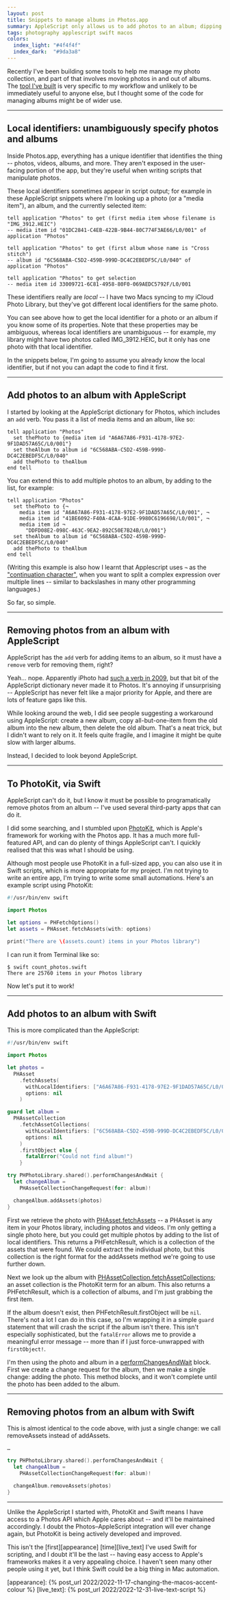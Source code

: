 ```yaml
---
layout: post
title: Snippets to manage albums in Photos.app
summary: AppleScript only allows us to add photos to an album; dipping into Swift and PhotoKit lets us both add and remove photos.
tags: photography applescript swift macos
colors:
  index_light: "#4f4f4f"
  index_dark:  "#9da3a8"
---
```


Recently I've been building some tools to help me manage my photo collection, and part of that involves moving photos in and out of albums.
The [tool I've built](https://github.com/alexwlchan/photo-reviewer) is very specific to my workflow and unlikely to be immediately useful to anyone else, but I thought some of the code for managing albums might be of wider use.

---

## Local identifiers: unambiguously specify photos and albums

Inside Photos.app, everything has a unique identifier that identifies the thing -- photos, videos, albums, and more.
They aren't exposed in the user-facing portion of the app, but they're useful when writing scripts that manipulate photos.

These local identifiers sometimes appear in script output; for example in these AppleScript snippets where I'm looking up a photo (or a "media item"), an album, and the currently selected item:

```applescript
tell application "Photos" to get (first media item whose filename is "IMG_3912.HEIC")
-- media item id "01DC2841-C4EB-422B-9B44-80C774F3AE66/L0/001" of application "Photos"

tell application "Photos" to get (first album whose name is "Cross stitch")
-- album id "6C568ABA-C5D2-459B-999D-DC4C2EBEDF5C/L0/040" of application "Photos"

tell application "Photos" to get selection
-- media item id 33009721-6C81-4958-80F0-069AEDC5792F/L0/001
```

These identifiers really are *local* -- I have two Macs syncing to my iCloud Photo Library, but they've got different local identifiers for the same photo.

You can see above how to get the local identifier for a photo or an album if you know some of its properties.
Note that these properties may be ambiguous, whereas local identifiers are unambiguous -- for example, my library might have two photos called IMG_3912.HEIC, but it only has one photo with that local identifier.

In the snippets below, I'm going to assume you already know the local identifier, but if not you can adapt the code to find it first.

---

## Add photos to an album with AppleScript

I started by looking at the AppleScript dictionary for Photos, which includes an `add` verb.
You pass it a list of media items and an album, like so:

```applescript
tell application "Photos"
  set thePhoto to {media item id "A6A67A86-F931-4178-97E2-9F1DAD57A65C/L0/001"}
  set theAlbum to album id "6C568ABA-C5D2-459B-999D-DC4C2EBEDF5C/L0/040"
  add thePhoto to theAlbum
end tell
```

You can extend this to add multiple photos to an album, by adding to the list, for example:

```applescript
tell application "Photos"
  set thePhoto to {¬
    media item id "A6A67A86-F931-4178-97E2-9F1DAD57A65C/L0/001", ¬
    media item id "41BE6092-F40A-4CAA-91DE-9980C6196698/L0/001", ¬
    media item id ¬
      "DDFD08E2-098C-463C-9EA2-892C50E7B24B/L0/001"}
  set theAlbum to album id "6C568ABA-C5D2-459B-999D-DC4C2EBEDF5C/L0/040"
  add thePhoto to theAlbum
end tell
```

(Writing this example is also how I learnt that Applescript uses `¬` as the ["continuation character"][continuation], when you want to split a complex expression over multiple lines -- similar to backslashes in many other programming languages.)

So far, so simple.

[continuation]: https://developer.apple.com/library/archive/documentation/AppleScript/Conceptual/AppleScriptLangGuide/conceptual/ASLR_lexical_conventions.html#//apple_ref/doc/uid/TP40000983-CH214-SW9

---

## Removing photos from an album with AppleScript

AppleScript has the `add` verb for adding items to an album, so it must have a `remove` verb for removing them, right?

Yeah… nope.
Apparently iPhoto had [such a verb in 2009][iphoto], but that bit of the AppleScript dictionary never made it to Photos.
It's annoying if unsurprising -- AppleScript has never felt like a major priority for Apple, and there are lots of feature gaps like this.

While looking around the web, I did see people suggesting a workaround using AppleScript: create a new album, copy all-but-one-item from the old album into the new album, then delete the old album.
That's a neat trick, but I didn't want to rely on it.
It feels quite fragile, and I imagine it might be quite slow with larger albums.

Instead, I decided to look beyond AppleScript.

[iphoto]: https://stackoverflow.com/a/943106/1558022

---

## To PhotoKit, via Swift

AppleScript can't do it, but I know it must be possible to programatically remove photos from an album -- I've used several third-party apps that can do it.

I did some searching, and I stumbled upon [PhotoKit], which is Apple's framework for working with the Photos app.
It has a much more full-featured API, and can do plenty of things AppleScript can't.
I quickly realised that this was what I should be using.

Although most people use PhotoKit in a full-sized app, you can also use it in Swift scripts, which is more appropriate for my project.
I'm not trying to write an entire app, I'm trying to write some small automations.
Here's an example script using PhotoKit:

```swift
#!/usr/bin/env swift

import Photos

let options = PHFetchOptions()
let assets = PHAsset.fetchAssets(with: options)

print("There are \(assets.count) items in your Photos library")
```

I can run it from Terminal like so:

```console
$ swift count_photos.swift
There are 25760 items in your Photos library
```

Now let's put it to work!

[PhotoKit]: https://developer.apple.com/documentation/photokit

---

## Add photos to an album with Swift

This is more complicated than the AppleScript:

```swift
#!/usr/bin/env swift

import Photos

let photos =
  PHAsset
    .fetchAssets(
      withLocalIdentifiers: ["A6A67A86-F931-4178-97E2-9F1DAD57A65C/L0/001"],
      options: nil
    )

guard let album =
  PHAssetCollection
    .fetchAssetCollections(
      withLocalIdentifiers: ["6C568ABA-C5D2-459B-999D-DC4C2EBEDF5C/L0/040"],
      options: nil
    )
    .firstObject else {
      fatalError("Could not find album!")
    }

try PHPhotoLibrary.shared().performChangesAndWait {
  let changeAlbum =
    PHAssetCollectionChangeRequest(for: album)!

  changeAlbum.addAssets(photos)
}
```

First we retrieve the photo with [PHAsset.fetchAssets][fetchAssets] -- a PHAsset is any item in your Photos library, including photos and videos.
I'm only getting a single photo here, but you could get multiple photos by adding to the list of local identifiers.
This returns a PHFetchResult, which is a collection of the assets that were found.
We could extract the individual photo, but this collection is the right format for the addAssets method we're going to use further down.

Next we look up the album with [PHAssetCollection.fetchAssetCollections][fetchAssetCollections]; an asset collection is the PhotoKit term for an album.
This also returns a PHFetchResult, which is a collection of albums, and I'm just grabbing the first item.

If the album doesn't exist, then PHFetchResult.firstObject will be `nil`.
There's not a lot I can do in this case, so I'm wrapping it in a simple `guard` statement that will crash the script if the album isn't there.
This isn't especially sophisticated, but the `fatalError` allows me to provide a meaningful error message -- more than if I just force-unwrapped with `firstObject!`.

I'm then using the photo and album in a [performChangesAndWait] block.
First we create a change request for the album, then we make a single change: adding the photo.
This method blocks, and it won't complete until the photo has been added to the album.

[fetchAssets]: https://developer.apple.com/documentation/photokit/phasset/1624732-fetchassets
[fetchAssetCollections]: https://developer.apple.com/documentation/photokit/phassetcollection/1618510-fetchassetcollections
[performChangesAndWait]: https://developer.apple.com/documentation/photokit/phphotolibrary/1620747-performchangesandwait

---

## Removing photos from an album with Swift

This is almost identical to the code above, with just a single change: we call removeAssets instead of addAssets.

```swift
…

try PHPhotoLibrary.shared().performChangesAndWait {
  let changeAlbum =
    PHAssetCollectionChangeRequest(for: album)!

  changeAlbum.removeAssets(photos)
}
```

---

Unlike the AppleScript I started with, PhotoKit and Swift means I have access to a Photos API which Apple cares about -- and it'll be maintained accordingly.
I doubt the Photos–AppleScript integration will ever change again, but PhotoKit is being actively developed and improved.

This isn't the [first][appearance] [time][live_text] I've used Swift for scripting, and I doubt it'll be the last -- having easy access to Apple's frameworks makes it a very appealing choice.
I haven't seen many other people using it yet, but I think Swift could be a big thing in Mac automation.

[appearance]: {% post_url 2022/2022-11-17-changing-the-macos-accent-colour %}
[live_text]: {% post_url 2022/2022-12-31-live-text-script %}
